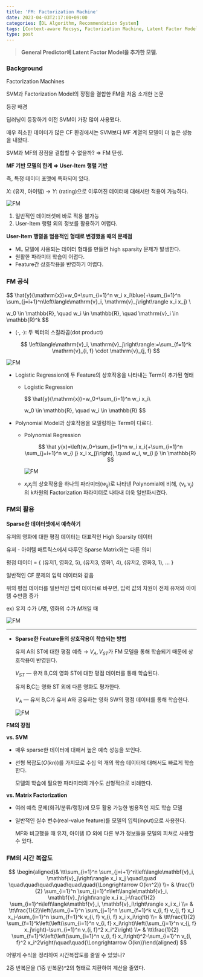 ```yaml
---
title: 'FM: Factorization Machine'
date: 2023-04-03T2:17:00+09:00
categories: [DL Algorithm, Recommendation System]
tags: [Context-aware Recsys, Factorization Machine, Latent Factor Model]
type: post
---
```

> **General Predictor에 Latent Factor Model을 추가한 모델.**


### Background

Factorization Machines

SVM과 Factorization Model의 장점을 결합한 FM을 처음 소개한 논문

등장 배경

딥러닝이 등장하기 이전 SVM이 가장 많이 사용됐다.

매우 희소한 데이터가 많은 CF 환경에서는 SVM보다 MF 계열의 모델이 더 높은 성능을 내왔다.

SVM과 MF의 장점을 결합할 수 없을까? ⇒ FM 탄생.

**MF 기반 모델의 한계 ⇒ User-Item 행렬 기반**

즉, 특정 데이터 포맷에 특화되어 있다.

$X:$ (유저, 아이템) → $Y:$ (rating)으로 이루어진 데이터에 대해서만 적용이 가능하다.

![FM](/imgs/FM_5.png)

1. 일반적인 데이터셋에 바로 적용 불가능
2. User-Item 행렬 외의 정보를 활용하기 어렵다.

**User-Item 행렬을 범용적인 형태로 변경했을 때의 문제점**

- ML 모델에 사용되는 데이터 형태를 만들면 high sparsity 문제가 발생한다.
- 원활한 파라미터 학습이 어렵다.
- Feature간 상호작용을 반영하기 어렵다.

### FM 공식

$$
\hat{y}(\mathrm{x})=w_0+\sum_{i=1}^n w_i x_i\blue{+\sum_{i=1}^n \sum_{j=i+1}^n\left\langle\mathrm{v}_i, \mathrm{v}_j\right\rangle x_i x_j} \\

w_0 \in \mathbb{R}, \quad w_i \in \mathbb{R}, \quad \mathrm{v}_i \in \mathbb{R}^k
$$

- $\langle \cdot,\cdot \rangle:$ 두 벡터의 스칼라곱(dot product)
    
    $$
    \left\langle\mathrm{v}_i, \mathrm{v}_j\right\rangle:=\sum_{f=1}^k \mathrm{v}_{i, f} \cdot \mathrm{v}_{j, f}
    $$
    

![FM](/imgs/FM_1.png)

- Logistic Regression에 두 Feature의 상호작용을 나타내는 Term이 추가된 형태
    - Logistic Regression
        
        $$
        \hat{y}(\mathrm{x})=w_0+\sum_{i=1}^n w_i x_i\\
        
        w_0 \in \mathbb{R}, \quad w_i \in \mathbb{R}
        $$
        
- Polynomial Model과 상호작용을 모델링하는 Term이 다르다.
    - Polynomial Regression
        
        $$
        \hat y(x)=\left(w_0+\sum_{i=1}^n w_i x_i{+\sum_{i=1}^n \sum_{j=i+1}^n w_{i j} x_i x_j}\right), \quad w_i, w_{i j} \in \mathbb{R}
        $$
        
        ![FM](/imgs/FM_2.png)
        
    - $x_ix_j$의 상호작용을 하나의 파라미터$(w_{ij})$로 나타낸 Polynomial에 비해, 
    $\left\langle\mathrm{v}_i, \mathrm{v}_j\right\rangle$의 k차원의 Factorization 파라미터로 나타내 더욱 일반화시켰다.

### FM의 활용

**Sparse한 데이터셋에서 예측하기**

유저의 영화에 대한 평점 데이터는 대표적인 High Sparsity 데이터

유저 - 아이템 매트릭스에서 다루던 Sparse Matrix와는 다른 의미

평점 데이터 = { (유저1, 영화2, 5), (유저3, 영화1, 4), (유저2, 영화3, 1), … }

일반적인 CF 문제의 입력 데이터와 같음

위의 평점 데이터를 일반적인 입력 데이터로 바꾸면, 입력 값의 차원이 전체 유저와 아이템 수만큼 증가

ex) 유저 수가 $U$명, 영화의 수가 $M$개일 때

![FM](/imgs/FM_3.png)

---

- **Sparse한 Feature들의 상호작용이 학습되는 방법**
    
    유저 A의 ST에 대한 평점 예측 → $V_A, V_{ST}$가 FM 모델을 통해 학습되기 때문에 상호작용이 반영된다.
    
    $V_{ST}$ — 유저 B,C의 영화 ST에 대한 평점 데이터를 통해 학습된다.
    
    유저 B,C는 영화 ST 외에 다른 영화도 평가한다.
    
    $V_A$ — 유저 B,C가 유저 A와 공유하는 영화 SW의 평점 데이터를 통해 학습한다.
    
    ![FM](/imgs/FM_4.png)
    

**FM의 장점**

**vs. SVM**

- 매우 sparse한 데이터에 대해서 높은 예측 성능을 보인다.
- 선형 복잡도$(O(kn))$를 가지므로 수십 억 개의 학습 데이터에 대해서도 빠르게 학습한다.
    
    모델의 학습에 필요한 파라미터의 개수도 선형적으로 비례한다.
    

**vs. Matrix Factorization**

- 여러 예측 문제(회귀/분류/랭킹)에 모두 활용 가능한 범용적인 지도 학습 모델
- 일반적인 실수 변수(real-value feature)를 모델의 입력(input)으로 사용한다.
    
    MF와 비교했을 때 유저, 아이템 ID 외에 다른 부가 정보들을 모델의 피쳐로 사용할 수 있다.
    

### FM의 시간 복잡도

$$
\begin{aligned}& \tt\sum_{i=1}^n \sum_{j=i+1}^n\left\langle\mathbf{v}_i, \mathbf{v}_j\right\rangle x_i x_j \quad\quad \quad\quad\quad\quad\quad\quad{\Longrightarrow O(kn^2)} \\= & \frac{1}{2} \sum_{i=1}^n \sum_{j=1}^n\left\langle\mathbf{v}_i, \mathbf{v}_j\right\rangle x_i x_j-\frac{1}{2} \sum_{i=1}^n\left\langle\mathbf{v}_i, \mathbf{v}_i\right\rangle x_i x_i \\= & \tt\frac{1}{2}\left(\sum_{i=1}^n \sum_{j=1}^n \sum_{f=1}^k v_{i, f} v_{j, f} x_i x_j-\sum_{i=1}^n \sum_{f=1}^k v_{i, f} v_{i, f} x_i x_i\right) \\= & \tt\frac{1}{2} \sum_{f=1}^k\left(\left(\sum_{i=1}^n v_{i, f} x_i\right)\left(\sum_{j=1}^n v_{j, f} x_j\right)-\sum_{i=1}^n v_{i, f}^2 x_i^2\right) \\= & \tt\frac{1}{2} \sum_{f=1}^k\left(\left(\sum_{i=1}^n v_{i, f} x_i\right)^2-\sum_{i=1}^n v_{i, f}^2 x_i^2\right)\quad\quad{\Longrightarrow O(kn)}\end{aligned}
$$

어떻게 수식을 정리하여 시간복잡도를 줄일 수 있었나?

2중 반복문을 (1중 반복문)^2의 형태로 치환하여 계산을 줄였다.
